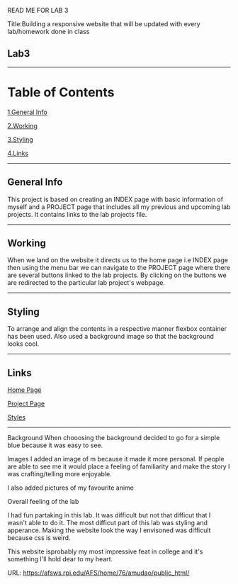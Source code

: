 
READ ME FOR LAB 3

Title:Building a responsive website that will be updated with every lab/homework done in class

## Lab3
***
# Table of Contents
[1.General Info](#general-info)

[2.Working](#working)

[3.Styling](#styling)

[4.Links](#links)
***
## General Info
This project is based on creating an INDEX page with basic information of myself and a PROJECT page that includes all my previous and upcoming lab projects. It contains links to the lab projects file.
***

## Working
When we land on the website it directs us to the home page i.e INDEX page then using the menu bar we can navigate to the PROJECT page where there are several buttons linked to the lab projects.
By clicking on the buttons we are redirected to the particular lab project's webpage.
***

## Styling
To arrange and align the contents in a respective manner flexbox container has been used. Also used a background image so that the background looks cool.
***

## Links
[Home Page](index.html)

[Project Page](project.html)

[Styles](styles.css)
***

Background
When chooosing the background  decided to go for a simple blue because it was easy to see.

Images
I added an image of m because it made it more personal. If people are able to see me it would place a feeling of familiarity and make the story
I was crafting/telling more enjoyable. 

I also added pictures of my favourite anime 


Overall feeling of the lab

I had fun partaking in this lab. It was difficult but not that difficut that I wasn't able to do it.
 The most difficut part of this lab was styling and apperance. Making the website look the way I envisoned was difficult because css is weird.

This website isprobably my most impressive feat in college and it's something I'll hold dear to my heart.






URL: https://afsws.rpi.edu/AFS/home/76/amudao/public_html/
